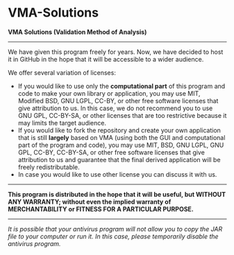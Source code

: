 # VMA-Solutions
**VMA Solutions (Validation Method of Analysis)**

---


We have given this program freely for years. Now, we have decided to host it in GitHub in the hope that it will be accessible to a wider audience.


We offer several variation of licenses:

* If you would like to use only the **computational part** of this program and code to make your own library or application, you may use MIT, Modified BSD, GNU LGPL, CC-BY, or other free software licenses that give attribution to us. In this case, we do not recommend you to use GNU GPL, CC-BY-SA, or other licenses that are too restrictive because it may limits the target audience.
* If you would like to fork the repository and create your own application that is still **largely** based on VMA (using both the GUI and computational part of the program and code), you may use MIT, BSD, GNU LGPL, GNU GPL, CC-BY, CC-BY-SA, or other free software licenses that give attribution to us and guarantee that the final derived application will be freely redistributable.
* In case you would like to use other license you can discuss it with us.


---


**This program is distributed in the hope that it will be useful, but WITHOUT ANY WARRANTY; without even the implied warranty of
MERCHANTABILITY or FITNESS FOR A PARTICULAR PURPOSE.**


---


*It is possible that your antivirus program will not allow you to copy the JAR file to your computer or run it. In this case, please temporarily disable the antivirus program.*

